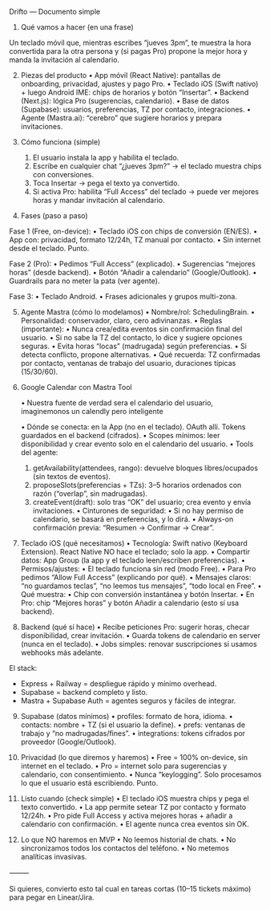
Drifto — Documento simple

1) Qué vamos a hacer (en una frase)

Un teclado móvil que, mientras escribes “jueves 3pm”, te muestra la hora convertida para la otra persona y (si pagas Pro) propone la mejor hora y manda la invitación al calendario.

2) Piezas del producto
	•	App móvil (React Native): pantallas de onboarding, privacidad, ajustes y pago Pro.
	•	Teclado iOS (Swift nativo) + luego Android IME: chips de horarios y botón “Insertar”.
	•	Backend (Next.js): lógica Pro (sugerencias, calendario).
	•	Base de datos (Supabase): usuarios, preferencias, TZ por contacto, integraciones.
	•	Agente (Mastra.ai): “cerebro” que sugiere horarios y prepara invitaciones.

3) Cómo funciona (simple)
	1.	El usuario instala la app y habilita el teclado.
	2.	Escribe en cualquier chat “¿jueves 3pm?” → el teclado muestra chips con conversiones.
	3.	Toca Insertar → pega el texto ya convertido.
	4.	Si activa Pro: habilita “Full Access” del teclado → puede ver mejores horas y mandar invitación al calendario.

4) Fases (paso a paso)

Fase 1 (Free, on-device):
	•	Teclado iOS con chips de conversión (EN/ES).
	•	App con: privacidad, formato 12/24h, TZ manual por contacto.
	•	Sin internet desde el teclado. Punto.

Fase 2 (Pro):
	•	Pedimos “Full Access” (explicado).
	•	Sugerencias “mejores horas” (desde backend).
	•	Botón “Añadir a calendario” (Google/Outlook).
	•	Guardrails para no meter la pata (ver agente).

Fase 3:
	•	Teclado Android.
	•	Frases adicionales y grupos multi-zona.

5) Agente Mastra (cómo lo modelamos)
	•	Nombre/rol: SchedulingBrain.
	•	Personalidad: conservador, claro, cero adivinanzas.
	•	Reglas (importante):
	•	Nunca crea/edita eventos sin confirmación final del usuario.
	•	Si no sabe la TZ del contacto, lo dice y sugiere opciones seguras.
	•	Evita horas “locas” (madrugada) según preferencias.
	•	Si detecta conflicto, propone alternativas.
	•	Qué recuerda: TZ confirmadas por contacto, ventanas de trabajo del usuario, duraciones típicas (15/30/60).

6) Google Calendar con Mastra Tool

    •	Nuestra fuente de verdad sera el calendario del usuario, imaginemonos un calendly pero inteligente

	•	Dónde se conecta: en la App (no en el teclado). OAuth allí. Tokens guardados en el backend (cifrados).
	•	Scopes mínimos: leer disponibilidad y crear evento solo en el calendario del usuario.
	•	Tools del agente:
	1.	getAvailability(attendees, rango): devuelve bloques libres/ocupados (sin textos de eventos).
	2.	proposeSlots(preferencias + TZs): 3–5 horarios ordenados con razón (“overlap”, sin madrugadas).
	3.	createEvent(draft): solo tras “OK” del usuario; crea evento y envía invitaciones.
	•	Cinturones de seguridad:
	•	Si no hay permiso de calendario, se basará en preferencias, y lo dirá.
	•	Always-on confirmación previa: “Resumen → Confirmar → Crear”.

7) Teclado iOS (qué necesitamos)
	•	Tecnología: Swift nativo (Keyboard Extension). React Native NO hace el teclado; solo la app.
	•	Compartir datos: App Group (la app y el teclado leen/escriben preferencias).
	•	Permisos/ajustes:
	•	El teclado funciona sin red (modo Free).
	•	Para Pro pedimos “Allow Full Access” (explicando por qué).
	•	Mensajes claros: “no guardamos teclas”, “no leemos tus mensajes”, “todo local en Free”.
	•	Qué muestra:
	•	Chip con conversión instantánea y botón Insertar.
	•	En Pro: chip “Mejores horas” y botón Añadir a calendario (esto sí usa backend).

8) Backend (qué sí hace)
	•	Recibe peticiones Pro: sugerir horas, checar disponibilidad, crear invitación.
	•	Guarda tokens de calendario en server (nunca en el teclado).
	•	Jobs simples: renovar suscripciones si usamos webhooks más adelante.

El stack:
- Express + Railway = despliegue rápido y mínimo overhead.
- Supabase = backend completo y listo.
- Mastra + Supabase Auth = agentes seguros y fáciles de integrar.


9) Supabase (datos mínimos)
	•	profiles: formato de hora, idioma.
	•	contacts: nombre + TZ (si el usuario la define).
	•	prefs: ventanas de trabajo y “no madrugadas/fines”.
	•	integrations: tokens cifrados por proveedor (Google/Outlook).

10) Privacidad (lo que diremos y haremos)
	•	Free = 100% on-device, sin internet en el teclado.
	•	Pro = internet solo para sugerencias y calendario, con consentimiento.
	•	Nunca “keylogging”. Solo procesamos lo que el usuario está escribiendo. Punto.

11) Listo cuando (check simple)
	•	El teclado iOS muestra chips y pega el texto convertido.
	•	La app permite setear TZ por contacto y formato 12/24h.
	•	Pro pide Full Access y activa mejores horas + añadir a calendario con confirmación.
	•	El agente nunca crea eventos sin OK.

12) Lo que NO haremos en MVP
	•	No leemos historial de chats.
	•	No sincronizamos todos los contactos del teléfono.
	•	No metemos analíticas invasivas.

⸻

Si quieres, convierto esto tal cual en tareas cortas (10–15 tickets máximo) para pegar en Linear/Jira.